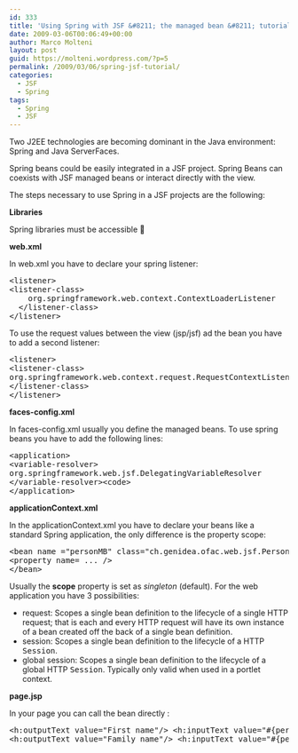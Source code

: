 ```yaml
---
id: 333
title: 'Using Spring with JSF &#8211; the managed bean &#8211; tutorial'
date: 2009-03-06T00:06:49+00:00
author: Marco Molteni
layout: post
guid: https://molteni.wordpress.com/?p=5
permalink: /2009/03/06/spring-jsf-tutorial/
categories:
  - JSF
  - Spring
tags:
  - Spring
  - JSF
---
```

Two J2EE technologies are becoming dominant in the Java environment: Spring and Java ServerFaces.
  
Spring beans could be easily integrated in a JSF project. Spring Beans can coexists with JSF managed beans or interact directly with the view.

The steps necessary to use Spring in a JSF projects are the following:

**Libraries**
  
Spring libraries must be accessible 🙂

**web.xml**
  
In web.xml you have to declare your spring listener:

<pre class="brush: xml; title: ; notranslate" title="">&lt;listener&gt;
&lt;listener-class&gt;
    org.springframework.web.context.ContextLoaderListener
  &lt;/listener-class&gt;
&lt;/listener&gt;
</pre>

To use the request values between the view (jsp/jsf) ad the bean you have to add a second listener:

<pre class="brush: xml; title: ; notranslate" title="">&lt;listener&gt;
&lt;listener-class&gt;
org.springframework.web.context.request.RequestContextListener
&lt;/listener-class&gt;
&lt;/listener&gt;
</pre>

**faces-config.xml**
  
In faces-config.xml usually you define the managed beans. To use spring beans you have to add the following lines:

<pre class="brush: xml; title: ; notranslate" title="">&lt;application&gt;
&lt;variable-resolver&gt;
org.springframework.web.jsf.DelegatingVariableResolver
&lt;/variable-resolver&gt;&lt;code&gt;
&lt;/application&gt;
</pre>

**applicationContext.xml**
  
In the applicationContext.xml you have to declare your beans like a standard Spring application, the only difference is the property scope:

<pre class="brush: xml; title: ; notranslate" title="">&lt;bean name ="personMB" class="ch.genidea.ofac.web.jsf.Person" &lt;strong&gt;scope="request"&lt;/strong&gt;&gt;
&lt;property name= ... /&gt;
&lt;/bean&gt;
</pre>

Usually the **scope** property is set as _singleton_ (default). For the web application you have 3 possibilities:

  * request: Scopes a single bean definition to the lifecycle of a single HTTP request; that is each and every HTTP request will have its own instance of a bean created off the back of a single bean definition.
  * session: Scopes a single bean definition to the lifecycle of a HTTP <tt class="interfacename">Session</tt>.
  * global session: Scopes a single bean definition to the lifecycle of a global HTTP <tt class="interfacename">Session</tt>. Typically only valid when used in a portlet context.

**page.jsp**

In your page you can call the bean directly :

<pre class="brush: xml; title: ; notranslate" title="">&lt;h:outputText value="First name"/&gt; &lt;h:inputText value="#{personMB.firstName}" id="personName"/&gt;
&lt;h:outputText value="Family name"/&gt; &lt;h:inputText value="#{personMB.lastName}" id="personFamilyName"/&gt;
</pre>
